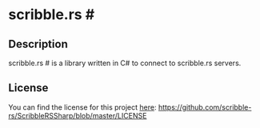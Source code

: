 # scribble.rs \#

## Description
scribble.rs \# is a library written in C\# to connect to scribble.rs servers.

## License
You can find the license for this project [here](https://github.com/scribble-rs/ScribbleRSSharp/blob/master/LICENSE): https://github.com/scribble-rs/ScribbleRSSharp/blob/master/LICENSE